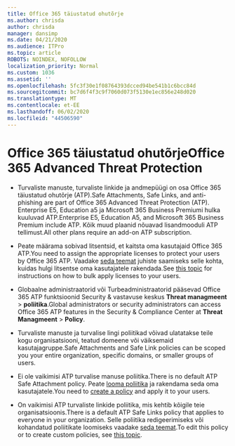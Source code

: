 ```yaml
---
title: Office 365 täiustatud ohutõrje
ms.author: chrisda
author: chrisda
manager: dansimp
ms.date: 04/21/2020
ms.audience: ITPro
ms.topic: article
ROBOTS: NOINDEX, NOFOLLOW
localization_priority: Normal
ms.custom: 1036
ms.assetid: ''
ms.openlocfilehash: 5fc3f30e1f08764393dcced94be541b1c6bcc84d
ms.sourcegitcommit: bc7d6f4f3c9f7060d073f5130e1ec856e248d020
ms.translationtype: MT
ms.contentlocale: et-EE
ms.lasthandoff: 06/02/2020
ms.locfileid: "44506590"
---
```

# <a name="office-365-advanced-threat-protection"></a><span data-ttu-id="a6418-102">Office 365 täiustatud ohutõrje</span><span class="sxs-lookup"><span data-stu-id="a6418-102">Office 365 Advanced Threat Protection</span></span>

- <span data-ttu-id="a6418-103">Turvaliste manuste, turvaliste linkide ja andmepüügi on osa Office 365 täiustatud ohutõrje (ATP).</span><span class="sxs-lookup"><span data-stu-id="a6418-103">Safe Attachments, Safe Links, and anti-phishing are part of Office 365 Advanced Threat Protection (ATP).</span></span> <span data-ttu-id="a6418-104">Enterprise E5, Education a5 ja Microsoft 365 Business Premiumi hulka kuuluvad ATP.</span><span class="sxs-lookup"><span data-stu-id="a6418-104">Enterprise E5, Education A5, and Microsoft 365 Business Premium include ATP.</span></span> <span data-ttu-id="a6418-105">Kõik muud plaanid nõuavad lisandmooduli ATP tellimust.</span><span class="sxs-lookup"><span data-stu-id="a6418-105">All other plans require an add-on ATP subscription.</span></span>

- <span data-ttu-id="a6418-106">Peate määrama sobivad litsentsid, et kaitsta oma kasutajaid Office 365 ATP.</span><span class="sxs-lookup"><span data-stu-id="a6418-106">You need to assign the appropriate licenses to protect your users by Office 365 ATP.</span></span> <span data-ttu-id="a6418-107">Vaadake [seda teemat](https://docs.microsoft.com/microsoft-365/admin/add-users/add-users) juhiste saamiseks selle kohta, kuidas hulgi litsentse oma kasutajatele rakendada.</span><span class="sxs-lookup"><span data-stu-id="a6418-107">See [this topic](https://docs.microsoft.com/microsoft-365/admin/add-users/add-users) for instructions on how to bulk apply licenses to your users.</span></span>

- <span data-ttu-id="a6418-108">Globaalne administraatorid või Turbeadministraatorid pääsevad Office 365 ATP funktsioonid Security & vastavuse keskus **Threat managmeent** \> **poliitika**.</span><span class="sxs-lookup"><span data-stu-id="a6418-108">Global administrators or security administrators can access Office 365 ATP features in the Security & Compliance Center at **Threat Managmeent** \> **Policy**.</span></span>

- <span data-ttu-id="a6418-109">Turvaliste manuste ja turvalise lingi poliitikad võivad ulatatakse teile kogu organisatsiooni, teatud domeene või väiksemaid kasutajagruppe.</span><span class="sxs-lookup"><span data-stu-id="a6418-109">Safe Attachments and Safe Link policies can be scoped you your entire organization, specific domains, or smaller groups of users.</span></span>

- <span data-ttu-id="a6418-110">Ei ole vaikimisi ATP turvalise manuse poliitika.</span><span class="sxs-lookup"><span data-stu-id="a6418-110">There is no default ATP Safe Attachment policy.</span></span> <span data-ttu-id="a6418-111">Peate [looma poliitika](https://docs.microsoft.com/microsoft-365/security/office-365-security/set-up-atp-safe-attachments-policies) ja rakendama seda oma kasutajatele.</span><span class="sxs-lookup"><span data-stu-id="a6418-111">You need to [create a policy](https://docs.microsoft.com/microsoft-365/security/office-365-security/set-up-atp-safe-attachments-policies) and apply it to your users.</span></span>

- <span data-ttu-id="a6418-112">On vaikimisi ATP turvaliste linkide poliitika, mis kehtib kõigile teie organisatsioonis.</span><span class="sxs-lookup"><span data-stu-id="a6418-112">There is a default ATP Safe Links policy that applies to everyone in your organization.</span></span> <span data-ttu-id="a6418-113">Selle poliitika redigeerimiseks või kohandatud poliitikate loomiseks vaadake [seda teemat](https://docs.microsoft.com/microsoft-365/security/office-365-security/set-up-atp-safe-links-policies).</span><span class="sxs-lookup"><span data-stu-id="a6418-113">To edit this policy or to create custom policies, see [this topic](https://docs.microsoft.com/microsoft-365/security/office-365-security/set-up-atp-safe-links-policies).</span></span>
